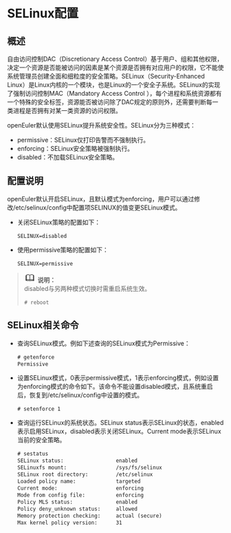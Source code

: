 # SELinux配置

## 概述

自由访问控制DAC（Discretionary Access Control）基于用户、组和其他权限，决定一个资源是否能被访问的因素是某个资源是否拥有对应用户的权限，它不能使系统管理员创建全面和细粒度的安全策略。SELinux（Security-Enhanced Linux）是Linux内核的一个模块，也是Linux的一个安全子系统。SELinux的实现了强制访问控制MAC（Mandatory Access Control ），每个进程和系统资源都有一个特殊的安全标签，资源能否被访问除了DAC规定的原则外，还需要判断每一类进程是否拥有对某一类资源的访问权限。

openEuler默认使用SELinux提升系统安全性。SELinux分为三种模式：

-   permissive：SELinux仅打印告警而不强制执行。
-   enforcing：SELinux安全策略被强制执行。
-   disabled：不加载SELinux安全策略。

## 配置说明
openEuler默认开启SELinux，且默认模式为enforcing，用户可以通过修改/etc/selinux/config中配置项SELINUX的值变更SELinux模式。

-   关闭SELinux策略的配置如下：

    ```
    SELINUX=disabled
    ```

-   使用permissive策略的配置如下：

    ```
    SELINUX=permissive
    ```


>![](public_sys-resources/icon-note.gif) **说明：**   
>disabled与另两种模式切换时需重启系统生效。  
>```  
># reboot  
>```  

## SELinux相关命令

-   查询SELinux模式。例如下述查询的SELinux模式为Permissive：

    ```
    # getenforce
    Permissive
    ```

-   设置SELinux模式，0表示permissive模式，1表示enforcing模式，例如设置为enforcing模式的命令如下。该命令不能设置disabled模式，且系统重启后，恢复到/etc/selinux/config中设置的模式。

    ```
    # setenforce 1
    ```

-   查询运行SELinux的系统状态。SELinux status表示SELinux的状态，enabled表示启用SELinux，disabled表示关闭SELinux。Current mode表示SELinux当前的安全策略。

    ```
    # sestatus
    SELinux status:                 enabled
    SELinuxfs mount:                /sys/fs/selinux
    SELinux root directory:         /etc/selinux
    Loaded policy name:             targeted
    Current mode:                   enforcing
    Mode from config file:          enforcing
    Policy MLS status:              enabled
    Policy deny_unknown status:     allowed
    Memory protection checking:     actual (secure)
    Max kernel policy version:      31
    ```


